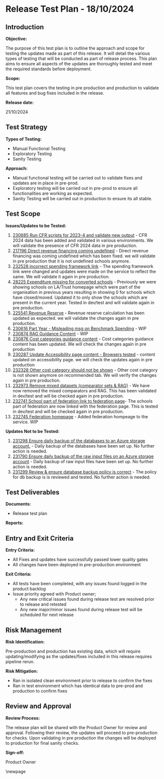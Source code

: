 ﻿# Release Test Plan - 18/10/2024

## Introduction
**Objective:**

The purpose of this test plan is to outline the approach and scope for testing the updates made as part of this release.
It will detail the various types of testing that will be conducted as part of release process. This plan aims to ensure
all aspects of the updates are thoroughly tested and meet the required standards before deployment.

**Scope:**

This test plan covers the testing in pre production and production to validate all features and bug fixes included in the release.

**Release date:**

21/10/2024

## Test Strategy
**Types of Testing:**

- Manual Functional Testing
- Exploratory Testing
- Sanity Testing

**Approach:**

- Manual functional testing will be carried out to validate fixes and updates are in place in pre-prod.
- Exploratory testing will be carried out in pre-prod to ensure all functionalities are working as expected.
- Sanity Testing will be carried out in production to ensure its all stable. 
## Test Scope
**Issues/Updates to be Tested:**
1. [230685 Run CFR scripts for 2023-4 and validate new output](https://dfe-ssp.visualstudio.com/s198-DfE-Benchmarking-service/_workitems/edit/230685) - CFR 2024 data has been added and validated in various environments. We will validate the presence of CFR 2024 data in pre production. 
2. [217196 Direct revenue financing coming undefined](https://dfe-ssp.visualstudio.com/s198-DfE-Benchmarking-service/_workitems/edit/217196) - Direct revenue financing was coming undefined which has been fixed. we will validate in pre production that it is not undefined schools anymore. 
3. [232528 incorrect spending framework link](https://dfe-ssp.visualstudio.com/s198-DfE-Benchmarking-service/_workitems/edit/232528) - The spending framework link were changed and updates were made on the service to reflect the same. We will validate it again in pre production. 
4. [28225 Expenditure missing for converted schools](https://dfe-ssp.visualstudio.com/s198-DfE-Benchmarking-service/_workitems/edit/228225) - Previously we were showing schools on LA/Trust homepage which were part of the organisation in previous years resulting in showing 0 for schools which have closed/moved. Updated it to only show the schools which are present in the current year. Tested in dev/test and will validate again in pre production. 
5. [225541 Revenue Reserve](https://dfe-ssp.visualstudio.com/s198-DfE-Benchmarking-service/_workitems/edit/225541) - Revenue reserve calculation has been updated as expected. we will validate the changes again in pre production. 
6. [230616 Part Year - Misleading msg on Benchmark Spending](https://dfe-ssp.visualstudio.com/s198-DfE-Benchmarking-service/_workitems/edit/230616) - WIP
7. [230874 RAG Guidance Content](https://dfe-ssp.visualstudio.com/s198-DfE-Benchmarking-service/_workitems/edit/230874) - WIP
8. [230876 Cost categories guidance content](https://dfe-ssp.visualstudio.com/s198-DfE-Benchmarking-service/_workitems/edit/230876) - Cost categories guidance content has been updated. We will check the changes again in pre production
9. [230287 Update Accessibility page content - Browsers tested](https://dfe-ssp.visualstudio.com/s198-DfE-Benchmarking-service/_workitems/edit/230287) - content updated on accessibility page. we will check the updates again in pre production
10. [232328 Other cost category should not be shown](https://dfe-ssp.visualstudio.com/s198-DfE-Benchmarking-service/_workitems/edit/232328) - Other cost category is not shown anymore on recommended tab. We will verify the changes again in pre production.
11. [232973 Remove mixed datasets (comparator sets & RAG)](https://dfe-ssp.visualstudio.com/s198-DfE-Benchmarking-service/_workitems/edit/232973) - We have now removed the mixed comparators and RAG. This has been validated in dev/test and will be checked again in pre production. 
12. [232741 School part of federation link to federation page](https://dfe-ssp.visualstudio.com/s198-DfE-Benchmarking-service/_workitems/edit/232741)- The schools part of federation are now linked with the federation page. This is tested in dev/test and will be checked again in pre production. 
13. [232745 Federation homepage](https://dfe-ssp.visualstudio.com/s198-DfE-Benchmarking-service/_workitems/edit/232745) - Added federation hompeage to the service. WIP

**Updates Not to be Tested:**

1. [231298 Ensure daily backup of the databases to an Azure storage account.](https://dfe-ssp.visualstudio.com/s198-DfE-Benchmarking-service/_workitems/edit/231298) - Daily backup of the databases have been set up. No further action is needed. 
2. [231790 Ensure daily backup of the raw input files on an Azure storage account](https://dfe-ssp.visualstudio.com/s198-DfE-Benchmarking-service/_workitems/edit/231790) - Daily backup of raw input files have been set up. No further action is needed. 
3. [231299 Review & ensure database backup policy is correct](https://dfe-ssp.visualstudio.com/s198-DfE-Benchmarking-service/_workitems/edit/231299) - The policy for db backup is is reviewed and tested. No further action is needed.

## Test Deliverables
**Documents:**

- Release test plan

**Reports:**



## Entry and Exit Criteria
**Entry Criteria:**

- All Fixes and updates have successfully passed lower quality gates
- All changes have been deployed in pre-production environment

**Exit Criteria:**

- All tests have been completed, with any issues found logged in the product backlog
- Issue priority agreed with Product owner;
    - Any new critical issues found during release test are resolved prior to release and retested
    - Any new major/minor issues found during release test will be scheduled for next release

## Risk Management
**Risk Identification:**

Pre-production and production has existing data, which will require updating/modifying as the updates/fixes included in this
release requires pipeline rerun.

**Risk Mitigation:**
- Ran in isolated clean environment prior to release to confirm the fixes
- Ran in test environment which has identical data to pre-prod and production to confirm fixes
## Review and Approval
**Review Process:**

The release plan will be shared with the Product Owner for review and approval. Following their review, the updates will
proceed to pre-production for checks. Upon validating in pre production the changes will be deployed to production for final sanity checks. 

**Sign-off:**

Product Owner

\newpage